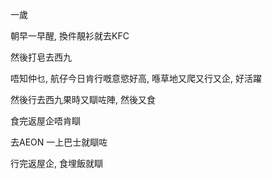 一歲

朝早一早醒, 換件靚衫就去KFC

然後打皂去西九

唔知仲乜, 航仔今日肯行嘅意慾好高, 喺草地又爬又行又企, 好活躍

然後行去西九果時又瞓咗陣, 然後又食

食完返屋企唔肯瞓

去AEON 一上巴士就瞓咗

行完返屋企, 食埋飯就瞓
